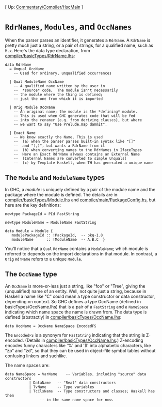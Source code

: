 
\[ Up: [Commentary/Compiler/HscMain](commentary/compiler/hsc-main) \]


# `RdrNames`, `Modules`, and `OccNames`



When the parser parses an identifier, it generates a `RdrName`.  A `RdrName` is pretty much just a string, or a pair of strings, for a qualified name, such as `M.x`.  Here's the data type declaration, from [compiler/basicTypes/RdrName.lhs](/trac/ghc/browser/ghc/compiler/basicTypes/RdrName.lhs):


```wiki
data RdrName 
  = Unqual OccName
	-- Used for ordinary, unqualified occurrences 

  | Qual ModuleName OccName
	-- A qualified name written by the user in 
	--  *source* code.  The module isn't necessarily 
	-- the module where the thing is defined; 
	-- just the one from which it is imported

  | Orig Module OccName
	-- An original name; the module is the *defining* module.
	-- This is used when GHC generates code that will be fed
	-- into the renamer (e.g. from deriving clauses), but where
	-- we want to say "Use Prelude.map dammit".  
 
  | Exact Name
	-- We know exactly the Name. This is used 
	--  (a) when the parser parses built-in syntax like "[]" 
	--	and "(,)", but wants a RdrName from it
	--  (b) when converting names to the RdrNames in IfaceTypes
	--	Here an Exact RdrName always contains an External Name
	--	(Internal Names are converted to simple Unquals)
	--  (c) by Template Haskell, when TH has generated a unique name
```

## The `Module` and `ModuleName` types



In GHC, a *module* is uniquely defined by a pair of the module name and the package where the module is defined.  The details are in [compiler/basicTypes/Module.lhs](/trac/ghc/browser/ghc/compiler/basicTypes/Module.lhs) and  [compiler/main/PackageConfig.hs](/trac/ghc/browser/ghc/compiler/main/PackageConfig.hs), but here are the key definitions:


```wiki
newtype PackageId = PId FastString

newtype ModuleName = ModuleName FastString

data Module = Module {
   modulePackageId :: !PackageId,  -- pkg-1.0
   moduleName      :: !ModuleName  -- A.B.C  }
```


You'll notice that a `Qual` `RdrName` contains a `ModuleName`; which module is referred to depends on the import declarations in that module.  In contrast, a `Orig` `RdrName` refers to a unique `Module`.


## The `OccName` type



An `OccName` is more-or-less just a string, like "foo" or "Tree", giving the (unqualified) name of an entity. 
Well, not quite just a string, because in Haskell a name like "C" could mean a type constructor or data constructor, depending on context. So GHC defines a type OccName (defined in basicTypes/OccName.lhs) that is a pair of a `FastString` and a `NameSpace` indicating which name space the name is drawn from. The data type is defined (abstractly) in [compiler/basicTypes/OccName.lhs](/trac/ghc/browser/ghc/compiler/basicTypes/OccName.lhs):


```wiki
data OccName = OccName NameSpace EncodedFS
```


The `EncodedFS` is a synonym for `FastString` indicating that the string is Z-encoded. (Details in [compiler/basicTypes/OccName.lhs](/trac/ghc/browser/ghc/compiler/basicTypes/OccName.lhs).) Z-encoding encodes funny characters like '%' and '$' into alphabetic characters, like "zp" and "zd", so that they can be used in object-file symbol tables without confusing linkers and suchlike. 



The name spaces are: 


```wiki
data NameSpace = VarName	-- Variables, including "source" data constructors
	       | DataName	-- "Real" data constructors 
	       | TvName		-- Type variables
	       | TcClsName	-- Type constructors and classes; Haskell has them
				-- in the same name space for now.
```